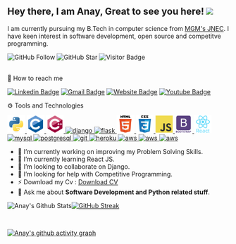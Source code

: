 
## Hey there, I am Anay, Great to see you here! <img src="https://raw.githubusercontent.com/aemmadi/aemmadi/master/wave.gif" width="30px">

I am currently pursuing my B.Tech in computer science from [MGM's JNEC](https://www.jnec.org/). I have keen interest in software development, open source and competitve programming.

![GitHub Follow](https://img.shields.io/github/followers/anay-joshi.svg?style=social&label=Follow)
![GitHub Star](https://img.shields.io/github/stars/anay-joshi?affiliations=OWNER%2CCOLLABORATOR&style=social&label=Star)
![Visitor Badge](https://visitor-badge.laobi.icu/badge?page_id=anay-joshi.anay-joshi)


<br/>
📩 How to reach me 
<br/>

[![Linkedin Badge](https://img.shields.io/badge/-anayanupjoshi-blue?style=flat-square&logo=Linkedin&logoColor=white&link=https://www.linkedin.com/in/anayanupjoshi/)](https://www.linkedin.com/in/anayanupjoshi/)
[![Gmail Badge](https://img.shields.io/badge/-Mail-c14438?style=flat-square&logo=Gmail&logoColor=white&link=mailto:anayjoshi168@gmail.com)](mailto:anayjoshi168@gmail.com)
[![Website Badge](https://img.shields.io/badge/-Anay's_Portfolio-black?style=flat-square&logo=Wordpress&logoColor=white&link=https://anay-joshi-portfolio.netlify.app/)](https://anay-joshi-portfolio.netlify.app/)
[![Youtube Badge](https://img.shields.io/badge/-Coders_Life-red?style=flat-square&logo=youtube&logoColor=white&link=https://www.youtube.com/coderslife)](https://www.youtube.com/coderslife)


⚙ Tools and Technologies

<p align="left"><a href="https://www.python.org" target="_blank"> <img src="https://raw.githubusercontent.com/devicons/devicon/master/icons/python/python-original.svg" alt="python" width="40" height="40"/> </a> </a> <a href="https://www.cprogramming.com/" target="_blank"> <img src="https://raw.githubusercontent.com/devicons/devicon/master/icons/c/c-original.svg" alt="c" width="40" height="40"/> </a> <a href="https://www.w3schools.com/cpp/" target="_blank"> <img src="https://raw.githubusercontent.com/devicons/devicon/master/icons/cplusplus/cplusplus-original.svg" alt="cplusplus" width="40" height="40"/> </a> <a href="https://www.djangoproject.com/" target="_blank"> <img src="https://www.vectorlogo.zone/logos/djangoproject/djangoproject-icon.svg" alt="django" width="40" height="40"/> </a><a href="https://flask.palletsprojects.com/" target="_blank"> <img src="https://www.vectorlogo.zone/logos/pocoo_flask/pocoo_flask-icon.svg" alt="flask" width="40" height="40"/> </a> <a href="https://www.w3.org/html/" target="_blank"> <img src="https://raw.githubusercontent.com/devicons/devicon/master/icons/html5/html5-original-wordmark.svg" alt="html5" width="40" height="40"/> </a><a href="https://www.w3schools.com/css/" target="_blank"> <img src="https://raw.githubusercontent.com/devicons/devicon/master/icons/css3/css3-original-wordmark.svg" alt="css3" width="40" height="40"/> </a><a href="https://developer.mozilla.org/en-US/docs/Web/JavaScript" target="_blank"> <img src="https://raw.githubusercontent.com/devicons/devicon/master/icons/javascript/javascript-original.svg" alt="javascript" width="40" height="40"/> </a>
<a href="https://getbootstrap.com" target="_blank"> <img src="https://raw.githubusercontent.com/devicons/devicon/master/icons/bootstrap/bootstrap-plain-wordmark.svg" alt="bootstrap" width="40" height="40"/> </a> <a href="https://reactjs.org/" target="_blank"> <img src="https://raw.githubusercontent.com/devicons/devicon/master/icons/react/react-original-wordmark.svg" alt="react" width="40" height="40"/> </a><a href="https://www.mysql.com/" target="_blank"> <img src="https://www.vectorlogo.zone/logos/mysql/mysql-official.svg" alt="mysql" width="40" height="40"/> </a></a><a href="https://www.postgresql.org/" target="_blank"> <img src="https://www.vectorlogo.zone/logos/postgresql/postgresql-vertical.svg" alt="postgresql" width="40" height="40"/> </a><a href="https://git-scm.com/" target="_blank"> <img src="https://www.vectorlogo.zone/logos/git-scm/git-scm-icon.svg" alt="git" width="40" height="40"/> </a> <a href="https://heroku.com" target="_blank"> <img src="https://www.vectorlogo.zone/logos/heroku/heroku-icon.svg" alt="heroku" width="40" height="40"/> </a><a href="https://aws.amazon.com/" target="_blank"> <img src="https://www.vectorlogo.zone/logos/amazon_aws/amazon_aws-icon.svg" alt="aws" width="40" height="40"/> </a><a href="https://jupyter.org/" target="_blank"> <img src="https://www.vectorlogo.zone/logos/jupyter/jupyter-icon.svg" alt="aws" width="40" height="40"/> </a><a href="https://code.visualstudio.com/" target="_blank"> <img src="https://www.vectorlogo.zone/logos/visualstudio_code/visualstudio_code-icon.svg" alt="aws" width="40" height="40"/> </a> </p>
<!-- ![Latex](https://img.shields.io/badge/-Latex-333333?style=flat&logo=latex) -->


- 🔭 I’m currently working on improving my Problem Solving Skills.
- 🌱 I’m currently learning React JS.
- 👯 I’m looking to collaborate on Django.
- 🤔 I’m looking for help with Competitive Programming.
- ⚡ Download my Cv : [Download CV](https://drive.google.com/file/d/1jhOkEIzF8qum3EG-a4hLfdwHYBHaLeD1/view?usp=sharing)
- 💬 Ask me about **Software Development and Python related stuff**.


<img align="left" alt="Anay's Github Stats" src="https://github-readme-stats.vercel.app/api?username=anay-joshi&count_private=true&theme=tokyonight&include_all_commits=true&show_icons=true" />


[![GitHub Streak](https://github-readme-streak-stats.herokuapp.com/?user=anay-joshi)](https://github.com/DenverCoder1/github-readme-streak-stats)



<br />


[![Anay's github activity graph](https://activity-graph.herokuapp.com/graph?username=anay-joshi&theme=xcode)](https://git.io/anay-joshi)

